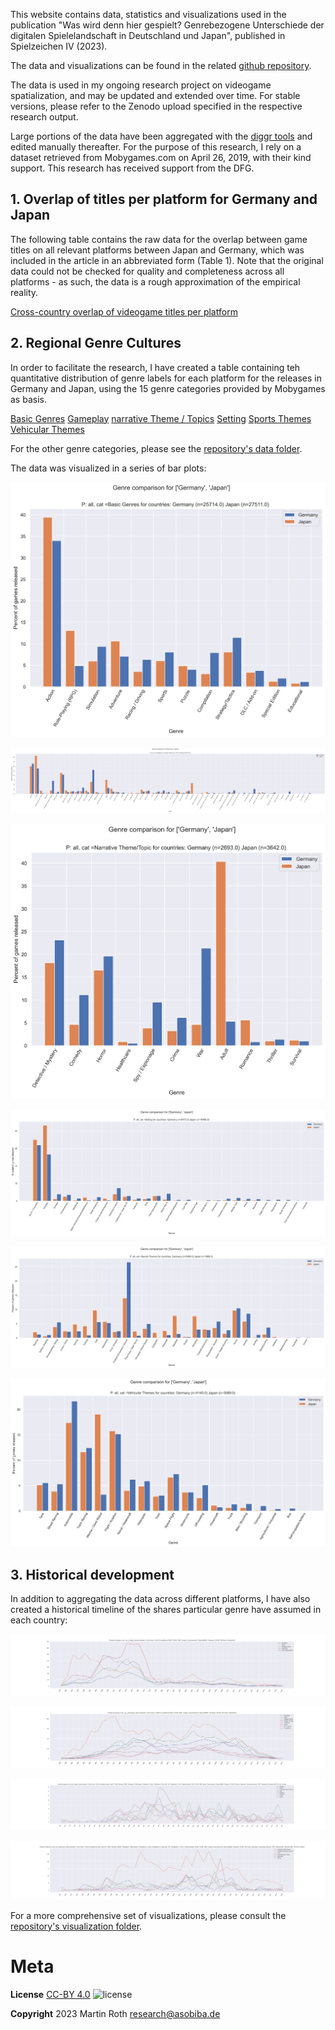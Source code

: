 This website contains data, statistics and visualizations used in the publication "Was wird denn hier gespielt? Genrebezogene Unterschiede der digitalen Spielelandschaft in Deutschland und Japan", published in Spielzeichen IV (2023).

The data and visualizations can be found in the related [github repository](https://github.com/m4chi/diggrdata_GenreGerJap).

The data is used in my ongoing research project on videogame spatialization, and may be updated and extended over time. For stable versions, please refer to the Zenodo upload specified in the respective research output.

Large portions of the data have been aggregated with the [diggr tools](https://github.com/diggr/) and edited manually thereafter. For the purpose of this research, I rely on a dataset retrieved from Mobygames.com on April 26, 2019, with their kind support. This research has received support from the DFG.

## 1. Overlap of titles per platform for Germany and Japan

The following table contains the raw data for the overlap between game titles on all relevant platforms between Japan and Germany, which was included in the article in an abbreviated form (Table 1). Note that the original data could not be checked for quality and completeness across all platforms - as such, the data is a rough approximation of the empirical reality.

[Cross-country overlap of videogame titles per platform](data/JP_GER_quantitycomparison_finApril2022.csv)

## 2. Regional Genre Cultures

In order to facilitate the research, I have created a table containing teh quantitative distribution of genre labels for each platform for the releases in Germany and Japan, using the 15 genre categories provided by Mobygames as basis.

[Basic Genres](data/Genre_quantitylist_GERJP_catBasicGenres.csv)
[Gameplay](data/Genre_quantitylist_GERJP_catGameplay.csv)
[narrative Theme / Topics](data/Genre_quantitylist_GERJP_catNarrativeThemeTopic.csv)
[Setting](data/Genre_quantitylist_GERJP_catSetting.csv)
[Sports Themes](data/Genre_quantitylist_GERJP_catSportsThemes.csv)
[Vehicular Themes](data/Genre_quantitylist_GERJP_catVehicularThemes.csv)

For the other genre categories, please see the [repository's data folder](data/).

The data was visualized in a series of bar plots:

[![Basic Genres Comparison plot](visualizations/genre_comp_JPGER__c_BasicGenres__p_all_percent_barh.png)](visualizations/genre_comp_JPGER__c_BasicGenres__p_all_percent_barh.png)

[![Gameplay Genres Comparison plot](visualizations/genre_comp_JPGER__c_Gameplay__p_all_percent_barh.png)](visualizations/genre_comp_JPGER__c_Gameplay__p_all_percent_barh.png)

[![Narrative Theme / Topic Comparison plot](visualizations/genre_comp_JPGER__c_NarrativeThemeTopic__p_all_percent_barh.png)](visualizations/genre_comp_JPGER__c_NarrativeThemeTopic__p_all_percent_barh.png)

[![Setting Comparison plot](visualizations/genre_comp_JPGER__c_Setting__p_all_percent_barh.png)](visualizations/genre_comp_JPGER__c_Setting__p_all_percent_barh.png)

[![Sports Themes Comparison plot](visualizations/genre_comp_JPGER__c_SportsThemes__p_all_percent_barh.png)](visualizations/genre_comp_JPGER__c_SportsThemes__p_all_percent_barh.png)

[![Vehicular Themes Comparison plot](visualizations/genre_comp_JPGER__c_VehicularThemes__p_all_percent_barh.png)](visualizations/genre_comp_JPGER__c_VehicularThemes__p_all_percent_barh.png)


## 3. Historical development

In addition to aggregating the data across different platforms, I have also created a historical timeline of the shares particular genre have assumed in each country:

[![Historical development of Basic Genres in Japan for PC](visualizations/genredist_timeline_JPGER__cat1_pc_Japan.svg)](visualizations/genredist_timeline_JPGER__cat1_pc_Japan.svg)

[![Historical development of Basic Genres in Germany for PC](visualizations/genredist_timeline_JPGER__cat1_pc_Germany.svg)](visualizations/genredist_timeline_JPGER__cat1_pc_Germany.svg)


[![Historical development of Sports Themes in Japan for all platforms](visualizations/genredist_timeline_JPGER__cat3_all_Japan.svg)](visualizations/genredist_timeline_JPGER__cat3_all_Japan.svg)

[![Historical development of Sports Themes in Germany for all platforms](visualizations/genredist_timeline_JPGER__cat3_all_Germany.svg)](visualizations/genredist_timeline_JPGER__cat3_all_Germany.svg)

For a more comprehensive set of visualizations, please consult the [repository's visualization folder](visualizations/).

# Meta

<!--- **Zenodo Repository Snapshots
[![DOI](https://zenodo.org/badge/326400336.svg)](https://zenodo.org/badge/latestdoi/326400336) --->

**License**
[CC-BY 4.0](http://creativecommons.org/licenses/by/4.0)
![license](https://i.creativecommons.org/l/by/4.0/80x15.png)

**Copyright**
2023 Martin Roth [research@asobiba.de](research@asobiba.de)

<!--
# diggrdata_FromSoftware

This site augments my publications on the spatialization of videogame production, distribution and reception in the case of the Japanese company FromSoftware.
This research is currently published or accepted for publication as follows:

- Roth, Martin (ロート　マーティン). Accepted, 2021. テレビゲーム文化の空間的展開：FromSoftwareゲームの生産的・流通的展開とそれにおけるソフトな文化的境界線. [Replaying Japan](https://www.rcgs.jp/?page_id=200), Vol. 3.

The site features interactive and non-interactive visualizations used for or resulting from my analysis of the data stored in the [diggrdata_FromSoftware repository](https://github.com/m4chi/diggrdata_FromSoftware). For more information, see the [README](README.md).
The data is used in my ongoing research project on videogame spatialization, and will be updated and extended over time. For stable versions used in my research, please refer to the Zenodo snapshot specified in the respective research output.


## 1. FromSoftware Production

### 1.1. FromSoftware Collaborators per game per country

The following figures provide an overview of the companies involved in the production of FromSoftware games, based on datasets [1. FromSoftware DataTable](/data/FromSoftware_Tulpa_DataTable_edited20210105.csv) and [2. FromSoftware Production Network based on Mobygames Release Data](/data/). Click on the image for a higher resolution version.

[![Headquarter Locations of Companies involved in FromSoftware games](visualizations/FromSoftware_ReleaseAnalysis_CompanyLocations.svg)](visualizations/FromSoftware_ReleaseAnalysis_CompanyLocations.svg)

[![Role-based chart of company locations, divided into two groups, a.) Japan, b.) other countries](visualizations/FromSoftware_Rolebased_companyCountries.svg)](visualizations/FromSoftware_Rolebased_companyCountries.svg)

### 1.2. FromSoftware Production Network based on Mobygames Release Data

The following figures depict the production networks of companies involved in FromSoftware games according to the release data on Mobygames.com, based on the dataset 2. FromSoftware Production Network [nodelist](/data/FromSoftware_ProductionNetwork_MobygamesReleaseBased20201005_nodes.csv) and [edgelist](/data/FromSoftware_ProductionNetwork_MobygamesReleaseBased20201005_edges.csv). Edges are based on contribution to the same game (collaboration network). Nodes are defined for each company in each distinct role it takes on. Company location was added where available via Wikidata. The data was created with [diggr lemongrab](https://github.com/diggr/lemongrab) and edited manually in Gephi 0.9.2 to add statistical data, as well as to include several country data missing on Wikidata and a country based color hex code, following this color schema:

![this hex color schema](visualizations/FromSoftCountryColorCodesTable.png)

The following network visualization shows all actors, meaning any companies in any role involved in producing a FromSoftware game.

[![FromSoftware Production Network, all collaborators](visualizations/FromSoftware_ProductionNetwork_withroles_all.svg)](visualizations/FromSoftware_ProductionNetwork_withroles_all.svg)

The following network visualization excludes the actors who take on functions needed when publishing a game outside of Japan, such as "localization."

[![FromSoftware Production Network, limited collaborators](visualizations/FromSoftware_ProductionNetwork_withroles_nopubldistrloc.svg)](visualizations/FromSoftware_ProductionNetwork_withroles_nopubldistrloc.svg)


## 2. FromSoftware Distribution

### 2.1. Distribution Overview

The following visualizations show the historical change in the regional distribution of FromSoftware games. They are based on the dataset [1. FromSoftware DataTable](/data/FromSoftware_Tulpa_DataTable_edited20210105.csv) and [3. FromSoftware Release Data](/data/FromSoftware_releases.json).

Number of releases per region per game
[![Per-game releases per region, stacked](visualizations/FromSoftware_ReleaseAnalysis_ReleaseRegion.svg)](visualizations/FromSoftware_ReleaseAnalysis_ReleaseRegion.svg)

First release region distribution
[![Distribution of first releases by region](visualizations/FromSoftware_ReleaseAnalysis_FirstReleaseCountryDistribution.svg)](visualizations/FromSoftware_ReleaseAnalysis_FirstReleaseCountryDistribution.svg)

Temporal distance between first release in Japan and first release in US and EU
[![Temporal Distance between first release in Japan and first release in the US and EU region](visualizations/FromSoftware_ReleaseAnalysis_ReleaseDistanceJPEUUS.svg)](visualizations/FromSoftware_ReleaseAnalysis_ReleaseDistanceJPEUUS.svg)

### 2.2. Release Timeline

The following link takes you to an interactive visualization of all available FromSoftware game releases in Japan (JP), Europe (EU) and North America (US) mapped on a timeline with various additional information about each game. The visualization was created with [diggr tulpa](https://github.com/diggr/tulpa). Provenance information is available, added with [diggr provit](https://github.com/diggr/provit).

[Interactive Release Timeline](visualizations/fromsoft_release_release_timeline.html)

# Meta

**License**
[CC-BY 4.0](http://creativecommons.org/licenses/by/4.0)
![license](https://i.creativecommons.org/l/by/4.0/80x15.png)

**Copyright**
2021 Martin Roth [research@asobiba.de](mailto: research@asobiba.de)
-->
